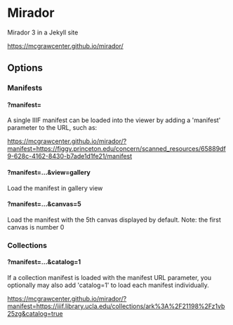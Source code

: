 # Mirador
Mirador 3 in a Jekyll site

https://mcgrawcenter.github.io/mirador/

## Options
### Manifests

#### ?manifest=

A single IIIF manifest can be loaded into the viewer by adding a 'manifest' parameter to the URL, such as:

https://mcgrawcenter.github.io/mirador/?manifest=https://figgy.princeton.edu/concern/scanned_resources/65889df9-628c-4162-8430-b7ade1d1fe21/manifest

#### ?manifest=...&view=gallery
Load the manifest in gallery view

#### ?manifest=...&canvas=5
Load the manifest with the 5th canvas displayed by default. Note: the first canvas is number 0

### Collections

#### ?manifest=...&catalog=1
If a collection manifest is loaded with the manifest URL parameter, you optionally may also add 'catalog=1' to load each manifest individually.

https://mcgrawcenter.github.io/mirador/?manifest=https://iiif.library.ucla.edu/collections/ark%3A%2F21198%2Fz1vb25zg&catalog=true




